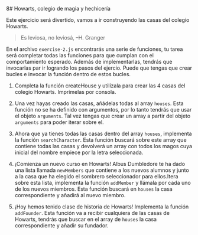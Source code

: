 8# Howarts, colegio de magia y hechicería

Este ejercicio será divertido, vamos a ir construyendo las casas del colegio Howarts.

> Es leviosa, no leviosá, –H. Granger

En el archivo `exercise-2.js` encontrarás una serie de funciones, tu tarea será completar todas las funciones para que cumplan con el comportamiento esperado. Además de implementarlas, tendrás que invocarlas par ir logrando los pasos del ejercio. Puede que tengas que crear bucles e invocar la función dentro de estos bucles.

1. Completa la función createHouse y utilízala para crear las 4 casas del colegio Howarts. Imprímelas por consola.

2. Una vez hayas creado las casas, añádelas todas al array `houses`. Esta función no se ha definido con argumentos, por lo tanto tendrás que usar el objeto `arguments`. Tal vez tengas que crear un array a partir del objeto `arguments` para poder iterar sobre el.

3. Ahora que ya tienes todas las casas dentro del array `houses`, implementa la función `searchCharacter`. Esta función  buscará sobre este array que contiene todas las casas y devolverá un array con todos los magos cuya inicial del nombre empiece por la letra seleccionada.

4. ¡Comienza un nuevo curso en Howarts! Albus Dumbledore te ha dado una lista llamada `newMembers` que contiene a los nuevos alumnos y junto a la casa que ha elegido el sombrero seleccionador para ellos.Itera sobre esta lista, implementa la función `addMember` y llámala por cada uno de los nuevos miembros. Esta función buscará en `houses` la casa correspondiente y añadirá al nuevo miembro.

5. ¡Hoy hemos tenido clase de historia de Howarts! Implementa la función `addFounder`. Esta función va a recibir cualquiera de las casas de Howarts, tendrás que buscar en el array de `houses` la casa correspondiente y añadir su fundador.